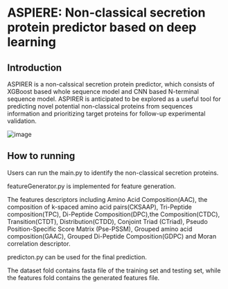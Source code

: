 # ASPIERE: Non-classical secretion protein predictor based on deep learning

## Introduction

ASPIRER is a non-calssical secretion protein predictor, which consists of XGBoost based whole sequence model and CNN based N-terminal sequence model. ASPIRER is anticipated to be explored as a useful tool for predicting novel potential non-classical proteins from sequences information and prioritizing target proteins for follow-up experimental validation.


![image](https://user-images.githubusercontent.com/49023946/124868670-69d4a780-e003-11eb-9d86-a145fb88f880.png)


## How to running

Users can run the main.py to identify the non-classical secretion proteins. 

featureGenerator.py is implemented for feature generation. 

The features descriptors including Amino Acid Composition(AAC), the composition of k-spaced amino acid pairs(CKSAAP), Tri-Peptide composition(TPC), Di-Peptide Composition(DPC),the Composition(CTDC), Transition(CTDT), Distribution(CTDD), Conjoint Triad (CTriad), Pseudo Position-Specific Score Matrix (Pse-PSSM), Grouped amino acid composition(GAAC), Grouped Di-Peptide Composition(GDPC) and Moran correlation descriptor.

predicton.py can be used for the final prediction.

The dataset fold contains fasta file of the training set and testing set, while the features fold contains the generated features file.
